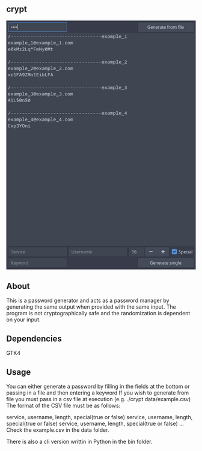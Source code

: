 ## crypt  
![screenshot.png](https://github.com/aussie114/crypt/blob/master/data/screenshot.png)  
## About  
This is a password generator and acts as a password manager by generating the same output when provided with the same input.
The program is not cryptographically safe and the randomization is dependent on your input.
## Dependencies  
GTK4
## Usage  
You can either generate a password by filling in the fields at the bottom or passing in a file and then entering a keyword
If you wish to generate from file you must pass in a csv file at execution (e.g. ./crypt data/example.csv) The format of the CSV file must be as follows:

service, username, length, special(true or false)
service, username, length, special(true or false)
service, username, length, special(true or false)
...
Check the example.csv in the data folder.

There is also a cli version writtin in Python in the bin folder.

